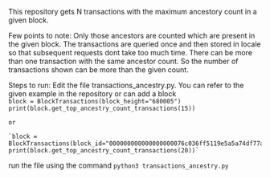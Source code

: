 This repository gets N transactions with the maximum ancestory count in a given block.

Few points to note:
Only those ancestors are counted which are present in the given block.
The transactions are queried once and then stored in locale so that subsequent requests dont take too much time.
There can be more than one transaction with the same ancestor count. So the number of transactions shown can be more than the given count.


Steps to run:
Edit the file transactions_ancestry.py. You can refer to the given example in the repository or can add a block <br>
    `block = BlockTransactions(block_height="680005")` <br>
    `print(block.get_top_ancestry_count_transactions(15))`
    
    or
    
    `block = BlockTransactions(block_id="000000000000000000076c036ff5119e5a5a74df77abf64203473364509f7732")
    print(block.get_top_ancestry_count_transactions(20))`

run the file using the command `python3 transactions_ancestry.py`
